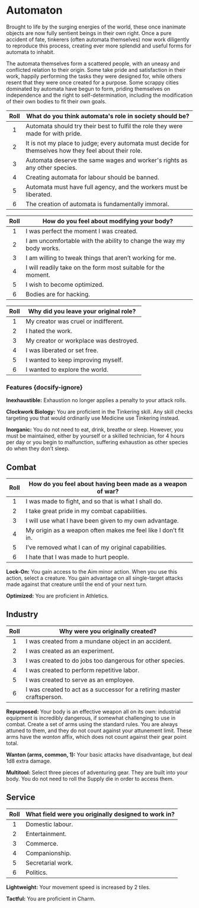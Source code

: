 # Automaton

Brought to life by the surging energies of the world, these once inanimate objects are now fully sentient beings in their own right. Once a pure accident of fate, tinkerers (often automata themselves) now work diligently to reproduce this process, creating ever more splendid and useful forms for automata to inhabit.

The automata themselves form a scattered people, with an uneasy and conflicted relation to their origin. Some take pride and satisfaction in their work, happily performing the tasks they were designed for, while others resent that they were once created for a purpose. Some scrappy cities dominated by automata have begun to form, priding themselves on independence and the right to self-determination, including the modification of their own bodies to fit their own goals.

<div class="side-panel">

| Roll | What do you think automata's role in society should be?                                                |
| :--: | ------------------------------------------------------------------------------------------------------ |
|  1   | Automata should try their best to fulfil the role they were made for with pride.                       |
|  2   | It is not my place to judge; every automata must decide for themselves how they feel about their role. |
|  3   | Automata deserve the same wages and worker's rights as any other species.                              |
|  4   | Creating automata for labour should be banned.                                                         |
|  5   | Automata must have full agency, and the workers must be liberated.                                     |
|  6   | The creation of automata is fundamentally immoral.                                                     |

| Roll | How do you feel about modifying your body?                           |
| :--: | -------------------------------------------------------------------- |
|  1   | I was perfect the moment I was created.                              |
|  2   | I am uncomfortable with the ability to change the way my body works. |
|  3   | I am willing to tweak things that aren’t working for me.             |
|  4   | I will readily take on the form most suitable for the moment.        |
|  5   | I wish to become optimized.                                          |
|  6   | Bodies are for hacking.                                              |

| Roll | Why did you leave your original role?  |
| :--: | -------------------------------------- |
|  1   | My creator was cruel or indifferent.   |
|  2   | I hated the work.                      |
|  3   | My creator or workplace was destroyed. |
|  4   | I was liberated or set free.           |
|  5   | I wanted to keep improving myself.     |
|  6   | I wanted to explore the world.         |

</div>

### Features {docsify-ignore}

**Inexhaustible:** Exhaustion no longer applies a penalty to your attack rolls.

**Clockwork Biology:** You are proficient in the Tinkering skill. Any skill checks targeting you that would ordinarily use Medicine use Tinkering instead.

**Inorganic:** You do not need to eat, drink, breathe or sleep. However, you must be maintained, either by yourself or a skilled technician, for 4 hours per day or you begin to malfunction, suffering exhaustion as other species do when they don’t sleep.

## Combat

| Roll | How do you feel about having been made as a weapon of war?     |
| :--: | -------------------------------------------------------------- |
|  1   | I was made to fight, and so that is what I shall do.           |
|  2   | I take great pride in my combat capabilities.                  |
|  3   | I will use what I have been given to my own advantage.         |
|  4   | My origin as a weapon often makes me feel like I don’t fit in. |
|  5   | I’ve removed what I can of my original capabilities.           |
|  6   | I hate that I was made to hurt people.                         |

**Lock-On:** You gain access to the Aim minor action. When you use this action, select a creature. You gain advantage on all single-target attacks made against that creature until the end of your next turn.

**Optimized:** You are proficient in Athletics.

## Industry

| Roll | Why were you originally created?                                        |
| :--: | ----------------------------------------------------------------------- |
|  1   | I was created from a mundane object in an accident.                     |
|  2   | I was created as an experiment.                                         |
|  3   | I was created to do jobs too dangerous for other species.               |
|  4   | I was created to perform repetitive labor.                              |
|  5   | I was created to serve as an employee.                                  |
|  6   | I was created to act as a successor for a retiring master craftsperson. |

**Repurposed:** Your body is an effective weapon all on its own: industrial equipment is incredibly dangerous, if somewhat challenging to use in combat. Create a set of arms using the standard rules. You are always attuned to them, and they do not count against your attunement limit. These arms have the _wanton_ affix, which does not count against their gear point total.

<div class="inline-box">

**Wanton (arms, common, 1):** Your basic attacks have disadvantage, but deal 1d8 extra damage.

</div>

**Multitool:** Select three pieces of adventuring gear. They are built into your body. You do not need to roll the Supply die in order to access them.

## Service

| Roll | What field were you originally designed to work in? |
| :--: | --------------------------------------------------- |
|  1   | Domestic labour.                                    |
|  2   | Entertainment.                                      |
|  3   | Commerce.                                           |
|  4   | Companionship.                                      |
|  5   | Secretarial work.                                   |
|  6   | Politics.                                           |

**Lightweight:** Your movement speed is increased by 2 tiles.

**Tactful:** You are proficient in Charm.
